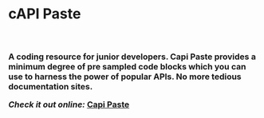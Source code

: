 <h1>cAPI Paste</h1>
<br>
<h3>A coding resource for junior developers. Capi Paste provides a minimum degree of pre sampled code blocks which you can use to harness the power of popular APIs. No more tedious documentation sites.</p>

<em>Check it out online:</em>
<a href="https://first-project-tom-jon-suneetha.github.io/cAPI-PASTE/" target="_blank">Capi Paste</a>
